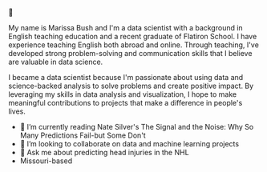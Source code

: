 👋

My name is Marissa Bush and I'm a data scientist with a background in English teaching education and a recent graduate of Flatiron School. I have experience teaching English both abroad and online. Through teaching, I've developed strong problem-solving and communication skills that I believe are valuable in data science.

I became a data scientist because I'm passionate about using data and science-backed analysis to solve problems and create positive impact. By leveraging my skills in data analysis and visualization, I hope to make meaningful contributions to projects that make a difference in people's lives.

- 🌱 I’m currently reading Nate Silver's The Signal and the Noise: Why So Many Predictions Fail-but Some Don't
- 👯 I’m looking to collaborate on data and machine learning projects
- 💬 Ask me about predicting head injuries in the NHL
- Missouri-based
